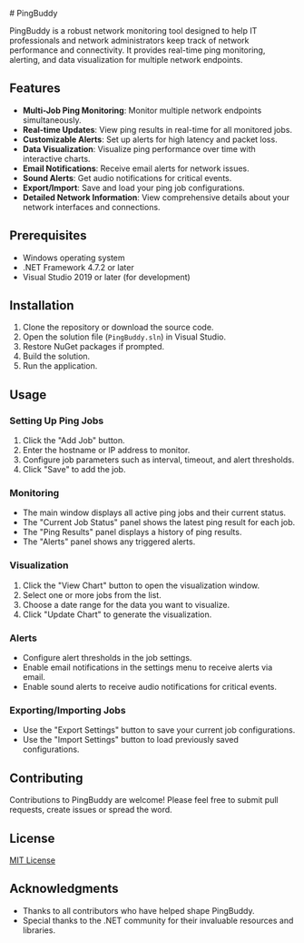 
﻿# PingBuddy

PingBuddy is a robust network monitoring tool designed to help IT professionals and network administrators keep track of network performance and connectivity. It provides real-time ping monitoring, alerting, and data visualization for multiple network endpoints.

## Features

- **Multi-Job Ping Monitoring**: Monitor multiple network endpoints simultaneously.
- **Real-time Updates**: View ping results in real-time for all monitored jobs.
- **Customizable Alerts**: Set up alerts for high latency and packet loss.
- **Data Visualization**: Visualize ping performance over time with interactive charts.
- **Email Notifications**: Receive email alerts for network issues.
- **Sound Alerts**: Get audio notifications for critical events.
- **Export/Import**: Save and load your ping job configurations.
- **Detailed Network Information**: View comprehensive details about your network interfaces and connections.

## Prerequisites

- Windows operating system
- .NET Framework 4.7.2 or later
- Visual Studio 2019 or later (for development)

## Installation

1. Clone the repository or download the source code.
2. Open the solution file (`PingBuddy.sln`) in Visual Studio.
3. Restore NuGet packages if prompted.
4. Build the solution.
5. Run the application.

## Usage

### Setting Up Ping Jobs

1. Click the "Add Job" button.
2. Enter the hostname or IP address to monitor.
3. Configure job parameters such as interval, timeout, and alert thresholds.
4. Click "Save" to add the job.

### Monitoring

- The main window displays all active ping jobs and their current status.
- The "Current Job Status" panel shows the latest ping result for each job.
- The "Ping Results" panel displays a history of ping results.
- The "Alerts" panel shows any triggered alerts.

### Visualization

1. Click the "View Chart" button to open the visualization window.
2. Select one or more jobs from the list.
3. Choose a date range for the data you want to visualize.
4. Click "Update Chart" to generate the visualization.

### Alerts

- Configure alert thresholds in the job settings.
- Enable email notifications in the settings menu to receive alerts via email.
- Enable sound alerts to receive audio notifications for critical events.

### Exporting/Importing Jobs

- Use the "Export Settings" button to save your current job configurations.
- Use the "Import Settings" button to load previously saved configurations.

## Contributing

Contributions to PingBuddy are welcome! Please feel free to submit pull requests, create issues or spread the word.

## License

[MIT License](LICENSE)

## Acknowledgments

- Thanks to all contributors who have helped shape PingBuddy.
- Special thanks to the .NET community for their invaluable resources and libraries.
